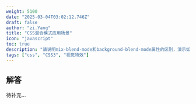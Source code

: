 ```yaml
---
weight: 5100
date: "2025-03-04T03:02:12.746Z"
draft: false
author: "zi.Yang"
title: "CSS混合模式应用场景"
icon: "javascript"
toc: true
description: "请说明mix-blend-mode和background-blend-mode属性的区别，演示如何通过混合模式实现图片滤镜效果，并分析其与Canvas混合模式的性能差异。"
tags: ["css", "CSS3", "视觉特效"]
---
```


## 解答

待补充...
